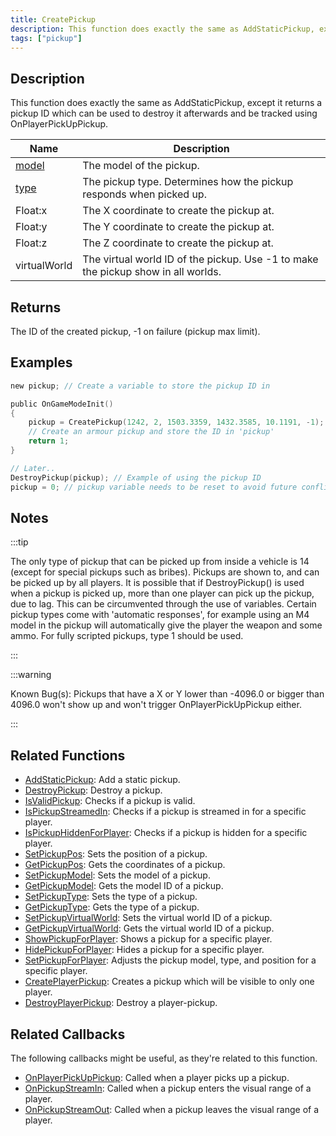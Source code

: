 ```yaml
---
title: CreatePickup
description: This function does exactly the same as AddStaticPickup, except it returns a pickup ID which can be used to destroy it afterwards and be tracked using OnPlayerPickUpPickup.
tags: ["pickup"]
---
```


## Description

This function does exactly the same as AddStaticPickup, except it returns a pickup ID which can be used to destroy it afterwards and be tracked using OnPlayerPickUpPickup.

| Name                             | Description                                                                       |
|----------------------------------|-----------------------------------------------------------------------------------|
| [model](../resources/pickupids)  | The model of the pickup.                                                          |
| [type](../resources/pickuptypes) | The pickup type. Determines how the pickup responds when picked up.               |
| Float:x                          | The X coordinate to create the pickup at.                                         |
| Float:y                          | The Y coordinate to create the pickup at.                                         |
| Float:z                          | The Z coordinate to create the pickup at.                                         |
| virtualWorld                     | The virtual world ID of the pickup. Use -1 to make the pickup show in all worlds. |

## Returns

The ID of the created pickup, -1 on failure (pickup max limit).

## Examples

```c
new pickup; // Create a variable to store the pickup ID in

public OnGameModeInit()
{
    pickup = CreatePickup(1242, 2, 1503.3359, 1432.3585, 10.1191, -1);
    // Create an armour pickup and store the ID in 'pickup'
    return 1;
}

// Later..
DestroyPickup(pickup); // Example of using the pickup ID
pickup = 0; // pickup variable needs to be reset to avoid future conflicts
```

## Notes

:::tip

The only type of pickup that can be picked up from inside a vehicle is 14 (except for special pickups such as bribes). Pickups are shown to, and can be picked up by all players. It is possible that if DestroyPickup() is used when a pickup is picked up, more than one player can pick up the pickup, due to lag. This can be circumvented through the use of variables. Certain pickup types come with 'automatic responses', for example using an M4 model in the pickup will automatically give the player the weapon and some ammo. For fully scripted pickups, type 1 should be used.

:::

:::warning

Known Bug(s): Pickups that have a X or Y lower than -4096.0 or bigger than 4096.0 won't show up and won't trigger OnPlayerPickUpPickup either.

:::

## Related Functions

- [AddStaticPickup](AddStaticPickup): Add a static pickup.
- [DestroyPickup](DestroyPickup): Destroy a pickup.
- [IsValidPickup](IsValidPickup): Checks if a pickup is valid.
- [IsPickupStreamedIn](IsPickupStreamedIn): Checks if a pickup is streamed in for a specific player.
- [IsPickupHiddenForPlayer](IsPickupHiddenForPlayer): Checks if a pickup is hidden for a specific player.
- [SetPickupPos](SetPickupPos): Sets the position of a pickup.
- [GetPickupPos](GetPickupPos): Gets the coordinates of a pickup.
- [SetPickupModel](SetPickupModel): Sets the model of a pickup.
- [GetPickupModel](GetPickupModel): Gets the model ID of a pickup.
- [SetPickupType](SetPickupType): Sets the type of a pickup.
- [GetPickupType](GetPickupType): Gets the type of a pickup.
- [SetPickupVirtualWorld](SetPickupVirtualWorld): Sets the virtual world ID of a pickup.
- [GetPickupVirtualWorld](GetPickupVirtualWorld): Gets the virtual world ID of a pickup.
- [ShowPickupForPlayer](ShowPickupForPlayer): Shows a pickup for a specific player.
- [HidePickupForPlayer](HidePickupForPlayer): Hides a pickup for a specific player.
- [SetPickupForPlayer](SetPickupForPlayer): Adjusts the pickup model, type, and position for a specific player.
- [CreatePlayerPickup](CreatePlayerPickup): Creates a pickup which will be visible to only one player.
- [DestroyPlayerPickup](DestroyPlayerPickup): Destroy a player-pickup.

## Related Callbacks

The following callbacks might be useful, as they're related to this function.

- [OnPlayerPickUpPickup](../callbacks/OnPlayerPickUpPickup): Called when a player picks up a pickup.
- [OnPickupStreamIn](../callbacks/OnPickupStreamIn): Called when a pickup enters the visual range of a player.
- [OnPickupStreamOut](../callbacks/OnPickupStreamOut): Called when a pickup leaves the visual range of a player.
